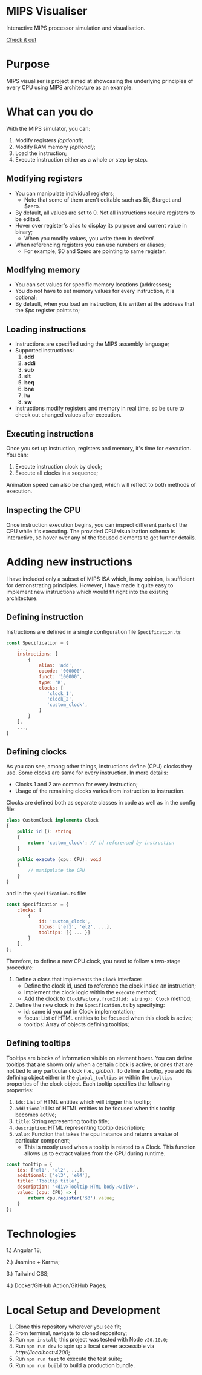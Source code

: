 # MIPS Visualiser

Interactive MIPS processor simulation and visualisation.

[Check it out](https://aleksa-sukovic.github.io/mips-visualiser)

# Purpose

MIPS visualiser is project aimed at showcasing the underlying principles of every CPU using MIPS architecture as an example.

# What can you do

With the MIPS simulator, you can:

1. Modify registers *(optional)*;
2. Modify RAM memory *(optional)*;
3. Load the instruction;
4. Execute instruction either as a whole or step by step.

## Modifying registers

- You can manipulate individual registers;
    - Note that some of them aren't editable such as $ir, $target and $zero.
- By default, all values are set to 0. Not all instructions require registers to be edited.
- Hover over register's alias to display its purpose and current value in binary;
    - When you modify values, you write them in *decimal*.
- When referencing registers you can use numbers or aliases;
  - For example, $0 and $zero are pointing to same register.

## Modifying memory

- You can set values for specific memory locations (addresses);
- You do not have to set memory values for every instruction, it is optional;
- By default, when you load an instruction, it is written at the address that the *$pc* register points to;

## Loading instructions

- Instructions are specified using the MIPS assembly language;
- Supported instructions:
    1. **add**
    2. **addi**
    3. **sub**
    4. **slt**
    5. **beq**
    6. **bne**
    7. **lw**
    8. **sw**
- Instructions modify registers and memory in real time, so be sure to check out changed values after execution.

## Executing instructions

Once you set up instruction, registers and memory, it's time for execution. You can:

1. Execute instruction clock by clock;
2. Execute all clocks in a sequence;

Animation speed can also be changed, which will reflect to both methods of execution.

## Inspecting the CPU

Once instruction execution begins, you can inspect different parts of the CPU while it's executing. The provided CPU visualization schema is interactive, so hover over any of the focused elements to get further details.

# Adding new instructions

I have included only a subset of MIPS ISA which, in my opinion, is sufficient for demonstrating principles. However, I have made it quite easy to implement new instructions which would fit right into the existing architecture.

## Defining instruction

Instructions are defined in a single configuration file `Specification.ts`

```javascript
const Specification = {
    ...,
    instructions: [
        {
            alias: 'add',
            opcode: '000000',
            funct: '100000',
            type: 'R',
            clocks: [
               'clock_1',
               'clock_2',
               'custom_clock',
            ] 
        }
    ],
    ...,    
}
```

## Defining clocks

As you can see, among other things, instructions define (CPU) clocks they use.  Some clocks are same for every instruction. In more details:
   - Clocks 1 and 2 are common for every instruction;
   - Usage of the remaining clocks varies from instruction to instruction.

Clocks are defined both as separate classes in code as well as in the config file:

```typescript
class CustomClock implements Clock
{
    public id (): string
    {
        return 'custom_clock'; // id referenced by instruction
    }

    public execute (cpu: CPU): void
    {
        // manipulate the CPU
    }
}
```

and in the `Specification.ts` file:

```javascript
const Specification = {
    clocks: [
        {
            id: 'custom_clock',
            focus: ['el1', 'el2', ...],
            tooltips: [{ ... }]
        }
    ],
};
```

Therefore, to define a new CPU clock, you need to follow a two-stage procedure:

1. Define a class that implements the `Clock` interface:
   - Define the clock id, used to reference the clock inside an instruction;
   - Implement the clock logic within the `execute` method;
   - Add the clock to `ClockFactory.fromId(id: string): Clock` method;
2. Define the new clock in the `Specification.ts` by specifying:
   - id: same id you put in Clock implementation;
   - focus: List of HTML entities to be focused when this clock is active;
   - tooltips: Array of objects defining tooltips;
   
## Defining tooltips

Tooltips are blocks of information visible on element hover. You can define tooltips that are shown only when a certain clock is active, or ones that are not tied to any particular clock (i.e., *global*). To define a tooltip, you add its defining object either in the `global_tooltips` or within the `tooltips` properties of the clock object. Each tooltip specifies the following properties:
1. `ids`: List of HTML entities which will trigger this tooltip;
2. `additional`: List of HTML entities to be focused when this tooltip becomes active;
3. `title`: String representing tooltip title;
4. `description`: HTML representing tooltip description;
5. `value`: Function that takes the cpu instance and returns a value of particular component;
    - This is mostly used when a tooltip is related to a Clock. This function allows us to extract values from the CPU during runtime.

```javascript
const tooltip = {
    ids: ['el1', 'el2', ...],
    additional: ['el3', 'el4'],
    title: 'Tooltip title',
    description: '<div>Tooltip HTML body.</div>',
    value: (cpu: CPU) => {
        return cpu.register('$3').value;
    }
};
```

# Technologies

1.) Angular 18;

2.) Jasmine + Karma;

3.) Tailwind CSS;

4.) Docker/GitHub Action/GitHub Pages;

# Local Setup and Development

1. Clone this repository wherever you see fit;
2. From terminal, navigate to cloned repository;
3. Run `npm install`; this project was tested with Node `v20.10.0`;
4. Run `npm run dev` to spin up a local server accessible via *http://localhost:4200*;
5. Run `npm run test` to execute the test suite;
6. Run `npm run build` to build a production bundle.

